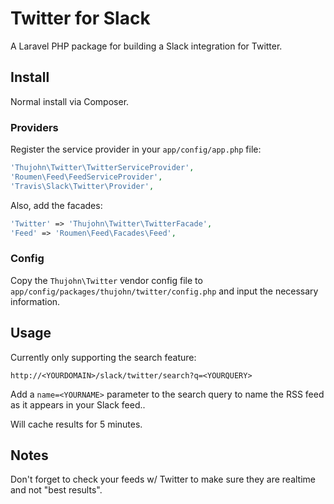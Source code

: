 # Twitter for Slack

A Laravel PHP package for building a Slack integration for Twitter.

## Install

Normal install via Composer.

### Providers

Register the service provider in your ``app/config/app.php`` file:

```php
'Thujohn\Twitter\TwitterServiceProvider',
'Roumen\Feed\FeedServiceProvider',
'Travis\Slack\Twitter\Provider',
```

Also, add the facades:

```php
'Twitter' => 'Thujohn\Twitter\TwitterFacade',
'Feed' => 'Roumen\Feed\Facades\Feed',
```

### Config

Copy the ``Thujohn\Twitter`` vendor config file to ``app/config/packages/thujohn/twitter/config.php`` and input the necessary information.

## Usage

Currently only supporting the search feature:

```
http://<YOURDOMAIN>/slack/twitter/search?q=<YOURQUERY>
```

Add a ``name=<YOURNAME>`` parameter to the search query to name the RSS feed as it appears in your Slack feed..

Will cache results for 5 minutes.

## Notes

Don't forget to check your feeds w/ Twitter to make sure they are realtime and not "best results".